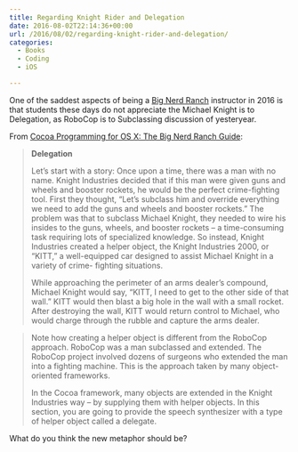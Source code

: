 ```yaml
---
title: Regarding Knight Rider and Delegation
date: 2016-08-02T22:14:36+00:00
url: /2016/08/02/regarding-knight-rider-and-delegation/
categories:
  - Books
  - Coding
  - iOS

---
```

One of the saddest aspects of being a [Big Nerd Ranch][1] instructor in 2016 is that students these days do not appreciate the Michael Knight is to Delegation, as RoboCop is to Subclassing discussion of yesteryear.

From [Cocoa Programming for OS X: The Big Nerd Ranch Guide][2]:

> **Delegation**
> 
> Let&#8217;s start with a story: Once upon a time, there was a man with no name. Knight Industries decided that if this man were given guns and wheels and booster rockets, he would be the perfect crime-fighting tool. First they thought, &#8220;Let&#8217;s subclass him and override everything we need to add the guns and wheels and booster rockets.&#8221; The problem was that to subclass Michael Knight, they needed to wire his insides to the guns, wheels, and booster rockets &#8211; a time-consuming task requiring lots of specialized knowledge. So instead, Knight Industries created a helper object, the Knight Industries 2000, or &#8220;KITT,&#8221; a well-equipped car designed to assist Michael Knight in a variety of crime- fighting situations.
> 
> While approaching the perimeter of an arms dealer&#8217;s compound, Michael Knight would say, &#8220;KITT, I need to get to the other side of that wall.&#8221; KITT would then blast a big hole in the wall with a small rocket. After destroying the wall, KITT would return control to Michael, who would charge through the rubble and capture the arms dealer.
    
> Note how creating a helper object is different from the RoboCop approach. RoboCop was a man subclassed and extended. The RoboCop project involved dozens of surgeons who extended the man into a fighting machine. This is the approach taken by many object-oriented frameworks.
> 
> In the Cocoa framework, many objects are extended in the Knight Industries way – by supplying them with helper objects. In this section, you are going to provide the speech synthesizer with a type of helper object called a delegate.

What do you think the new metaphor should be?

 [1]: https://www.bignerdranch.com/
 [2]: http://amzn.to/2aOLIBx